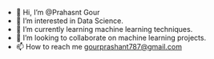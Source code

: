 - 👋 Hi, I’m @Prahasnt Gour
- 👀 I’m interested in Data Science.
- 🌱 I’m currently learning machine learning techniques.
- 💞️ I’m looking to collaborate on machine learning projects.
- 📫 How to reach me gourprashant787@gmail.com

<!---
GourPrahasnt/GourPrahasnt is a ✨ special ✨ repository because its `README.md` (this file) appears on your GitHub profile.
You can click the Preview link to take a look at your changes.
--->
